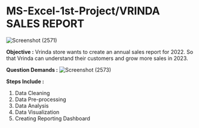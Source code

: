 # MS-Excel-1st-Project/VRINDA SALES REPORT
![Screenshot (2571)](https://user-images.githubusercontent.com/52094094/231022587-c19a7f13-db30-4ccd-9445-7f52e7b974aa.png)

**Objective :**
Vrinda store wants to create an annual sales report for 2022. So that Vrinda can understand their customers and grow more sales in 2023.

**Question Demands :**
![Screenshot (2573)](https://user-images.githubusercontent.com/52094094/231022984-348a0efe-55cc-4454-bd1e-0415636e18ca.png)

**Steps Include :**
1. Data Cleaning
2. Data Pre-processing
3. Data Analysis
4. Data Visualization
5. Creating Reporting Dashboard
